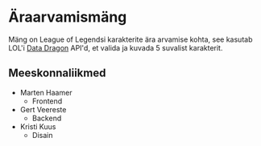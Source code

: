 # Äraarvamismäng

Mäng on League of Legendsi karakterite ära arvamise kohta, see kasutab LOL'i [Data Dragon](https://riot-api-libraries.readthedocs.io/en/latest/ddragon.html) API'd, et valida ja kuvada 5 suvalist karakterit.

## Meeskonnaliikmed
* Marten Haamer
  - Frontend
* Gert Veereste
  - Backend
* Kristi Kuus
  - Disain

